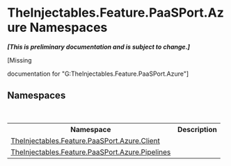 # TheInjectables.Feature.PaaSPort.Azure Namespaces
 _**\[This is preliminary documentation and is subject to change.\]**_

\[Missing <summary> documentation for "G:TheInjectables.Feature.PaaSPort.Azure"\]


## Namespaces
&nbsp;<table><tr><th>Namespace</th><th>Description</th></tr><tr><td><a href="6a600bff-e27b-4f79-3505-765c2b859bf0">TheInjectables.Feature.PaaSPort.Azure.Client</a></td><td></td></tr><tr><td><a href="8dffd943-b7d6-4cea-0d80-83327ea606b7">TheInjectables.Feature.PaaSPort.Azure.Pipelines</a></td><td></td></tr></table>&nbsp;
